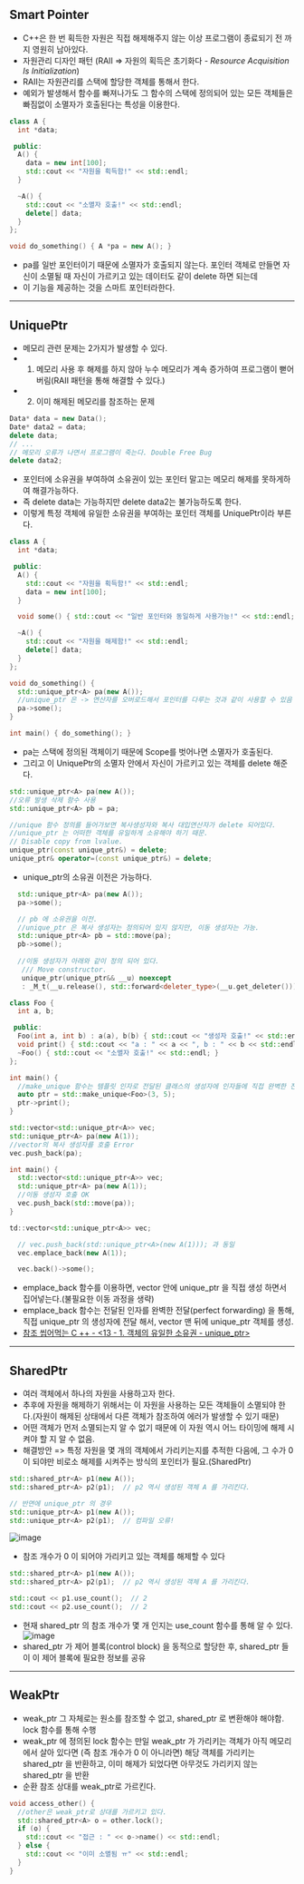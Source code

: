 ## Smart Pointer
* C\+\+은 한 번 획득한 자원은 직접 해제해주지 않는 이상 프로그램이 종료되기 전 까지 영원히 남아있다.
* 자원관리 디자인 패턴 (RAII => 자원의 획득은 초기화다 - *Resource Acquisition Is Initialization*)
* RAII는 자원관리를 스택에 할당한 객체를 통해서 한다.
* 예외가 발생해서 함수를 빠져나가도 그 함수의 스택에 정의되어 있는 모든 객체들은 빠짐없이 소멸자가 호출된다는 특성을 이용한다.
```cpp
class A {
  int *data;

 public:
  A() {
    data = new int[100];
    std::cout << "자원을 획득함!" << std::endl;
  }

  ~A() {
    std::cout << "소멸자 호출!" << std::endl;
    delete[] data;
  }
};

void do_something() { A *pa = new A(); }
```
* pa를 일반 포인터이기 때문에 소멸자가 호출되지 않는다. 포인터 객체로 만들면 자신이 소멸될 때 자신이 가르키고 있는 데이터도 같이 delete 하면 되는데
* 이 기능을 제공하는 것을 스마트 포인터라한다.
***
## UniquePtr 
* 메모리 관련 문제는 2가지가 발생할 수 있다.
* 1. 메모리 사용 후 해제를 하지 않아 누수 메모리가 계속 증가하여 프로그램이 뻗어버림(RAII 패턴을 통해 해결할 수 있다.)   
* 2. 이미 해제된 메모리를 참조하는 문제
```cpp
Data* data = new Data();
Date* data2 = data;
delete data;
// ...
// 메모리 오류가 나면서 프로그램이 죽는다. Double Free Bug
delete data2;
```
* 포인터에 소유권을 부여하여 소유권이 있는 포인터 말고는 메모리 해제를 못하게하여 해결가능하다.
* 즉 delete data는 가능하지만 delete data2는 불가능하도록 한다.
* 이렇게 특정 객체에 유일한 소유권을 부여하는 포인터 객체를 UniquePtr이라 부른다.
```cpp
class A {
  int *data;

 public:
  A() {
    std::cout << "자원을 획득함!" << std::endl;
    data = new int[100];
  }

  void some() { std::cout << "일반 포인터와 동일하게 사용가능!" << std::endl; }

  ~A() {
    std::cout << "자원을 해제함!" << std::endl;
    delete[] data;
  }
};

void do_something() {
  std::unique_ptr<A> pa(new A());
  //unique_ptr 은 -> 연산자를 오버로드해서 포인터를 다루는 것과 같이 사용할 수 있음
  pa->some();
}

int main() { do_something(); }
```
* pa는 스택에 정의된 객체이기 때문에 Scope를 벗어나면 소멸자가 호출된다.
* 그리고 이 UniquePtr의 소멸자 안에서 자신이 가르키고 있는 객체를 delete 해준다.
```cpp
std::unique_ptr<A> pa(new A());
//오류 발생 삭제 함수 사용
std::unique_ptr<A> pb = pa;

//unique 함수 정의를 들어가보면 복사생성자와 복사 대입연산자가 delete 되어있다.
//unique_ptr 는 어떠한 객체를 유일하게 소유해야 하기 때문.
// Disable copy from lvalue.
unique_ptr(const unique_ptr&) = delete;
unique_ptr& operator=(const unique_ptr&) = delete;
```
* unique_ptr의 소유권 이전은 가능하다.
```cpp
  std::unique_ptr<A> pa(new A());
  pa->some();

  // pb 에 소유권을 이전.
  //unique_ptr 은 복사 생성자는 정의되어 있지 않지만, 이동 생성자는 가능.
  std::unique_ptr<A> pb = std::move(pa);
  pb->some();
  
  //이동 생성자가 아래와 같이 정의 되어 있다.   
   /// Move constructor.
   unique_ptr(unique_ptr&& __u) noexcept
   : _M_t(__u.release(), std::forward<deleter_type>(__u.get_deleter())) { }
```

```cpp
class Foo {
  int a, b;

 public:
  Foo(int a, int b) : a(a), b(b) { std::cout << "생성자 호출!" << std::endl; }
  void print() { std::cout << "a : " << a << ", b : " << b << std::endl; }
  ~Foo() { std::cout << "소멸자 호출!" << std::endl; }
};

int main() {
  //make_unique 함수는 템플릿 인자로 전달된 클래스의 생성자에 인자들에 직접 완벽한 전달을 수행
  auto ptr = std::make_unique<Foo>(3, 5);
  ptr->print();
}
```
```cpp
std::vector<std::unique_ptr<A>> vec;
std::unique_ptr<A> pa(new A(1));
//vector의 복사 생성자를 호출 Error
vec.push_back(pa);

int main() {
  std::vector<std::unique_ptr<A>> vec;
  std::unique_ptr<A> pa(new A(1));
  //이동 생성자 호출 OK
  vec.push_back(std::move(pa));  
}

td::vector<std::unique_ptr<A>> vec;

  // vec.push_back(std::unique_ptr<A>(new A(1))); 과 동일
  vec.emplace_back(new A(1));

  vec.back()->some();
```
* emplace_back 함수를 이용하면, vector 안에 unique_ptr 을 직접 생성 하면서 집어넣는다.(불필요한 이동 과정을 생략)
* emplace_back 함수는 전달된 인자를 완벽한 전달(perfect forwarding) 을 통해, 직접 unique_ptr<A> 의 생성자에 전달 해서, vector 맨 뒤에 unique_ptr<A> 객체를 생성. 
* [참조 씹어먹는 C \+\+ - \<13 - 1. 객체의 유일한 소유권 - unique_ptr\>](https://modoocode.com/229)
***   
## SharedPtr
* 여러 객체에서 하나의 자원을 사용하고자 한다.
* 추후에 자원을 해제하기 위해서는 이 자원을 사용하는 모든 객체들이 소멸되야 한다.(자원이 해제된 상태에서 다른 객체가 참조하여 에러가 발생할 수 있기 때문)
* 어떤 객체가 먼저 소멸되는지 알 수 없기 때문에 이 자원 역시 어느 타이밍에 해제 시켜야 할 지 알 수 없음.
* 해결방안 =>  특정 자원을 몇 개의 객체에서 가리키는지를 추적한 다음에, 그 수가 0 이 되야만 비로소 해제를 시켜주는 방식의 포인터가 필요.(SharedPtr)
	
```cpp
std::shared_ptr<A> p1(new A());
std::shared_ptr<A> p2(p1);  // p2 역시 생성된 객체 A 를 가리킨다.

// 반면에 unique_ptr 의 경우
std::unique_ptr<A> p1(new A());
std::unique_ptr<A> p2(p1);  // 컴파일 오류!
```
![image](https://user-images.githubusercontent.com/68372094/156302657-d120a39a-daa2-464e-aeff-7c4683a5242a.png)
*  참조 개수가 0 이 되어야 가리키고 있는 객체를 해제할 수 있다
```cpp
std::shared_ptr<A> p1(new A());
std::shared_ptr<A> p2(p1);  // p2 역시 생성된 객체 A 를 가리킨다.

std::cout << p1.use_count();  // 2
std::cout << p2.use_count();  // 2
```
* 현재 shared_ptr 의 참조 개수가 몇 개 인지는 use_count 함수를 통해 알 수 있다.
![image](https://user-images.githubusercontent.com/68372094/156303201-7803fdc8-4d2c-4324-92f7-e9cd59abccf9.png)
* shared_ptr 가 제어 블록(control block) 을 동적으로 할당한 후, shared_ptr 들이 이 제어 블록에 필요한 정보를 공유
***
## WeakPtr
* weak_ptr 그 자체로는 원소를 참조할 수 없고, shared_ptr 로 변환해야 해야함. lock 함수를 통해 수행
* weak_ptr 에 정의된 lock 함수는 만일 weak_ptr 가 가리키는 객체가 아직 메모리에서 살아 있다면 (즉 참조 개수가 0 이 아니라면) 해당 객체를 가리키는 shared_ptr 을 반환하고, 
 이미 해제가 되었다면 아무것도 가리키지 않는 shared_ptr 을 반환
* 순환 참조 상대를 weak_ptr로 가르킨다.
```cpp
void access_other() {
  //other은 weak_ptr로 상대를 가르키고 있다.
  std::shared_ptr<A> o = other.lock();
  if (o) {
    std::cout << "접근 : " << o->name() << std::endl;
  } else {
    std::cout << "이미 소멸됨 ㅠ" << std::endl;
  }
}
```
